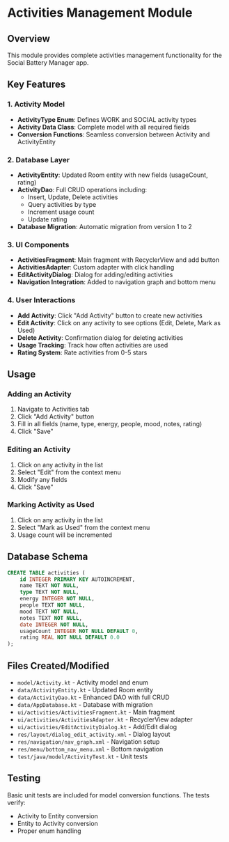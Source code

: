 # Activities Management Module

## Overview
This module provides complete activities management functionality for the Social Battery Manager app.

## Key Features

### 1. Activity Model
- **ActivityType Enum**: Defines WORK and SOCIAL activity types
- **Activity Data Class**: Complete model with all required fields
- **Conversion Functions**: Seamless conversion between Activity and ActivityEntity

### 2. Database Layer
- **ActivityEntity**: Updated Room entity with new fields (usageCount, rating)
- **ActivityDao**: Full CRUD operations including:
  - Insert, Update, Delete activities
  - Query activities by type
  - Increment usage count
  - Update rating
- **Database Migration**: Automatic migration from version 1 to 2

### 3. UI Components
- **ActivitiesFragment**: Main fragment with RecyclerView and add button
- **ActivitiesAdapter**: Custom adapter with click handling
- **EditActivityDialog**: Dialog for adding/editing activities
- **Navigation Integration**: Added to navigation graph and bottom menu

### 4. User Interactions
- **Add Activity**: Click "Add Activity" button to create new activities
- **Edit Activity**: Click on any activity to see options (Edit, Delete, Mark as Used)
- **Delete Activity**: Confirmation dialog for deleting activities
- **Usage Tracking**: Track how often activities are used
- **Rating System**: Rate activities from 0-5 stars

## Usage

### Adding an Activity
1. Navigate to Activities tab
2. Click "Add Activity" button
3. Fill in all fields (name, type, energy, people, mood, notes, rating)
4. Click "Save"

### Editing an Activity
1. Click on any activity in the list
2. Select "Edit" from the context menu
3. Modify any fields
4. Click "Save"

### Marking Activity as Used
1. Click on any activity in the list
2. Select "Mark as Used" from the context menu
3. Usage count will be incremented

## Database Schema
```sql
CREATE TABLE activities (
    id INTEGER PRIMARY KEY AUTOINCREMENT,
    name TEXT NOT NULL,
    type TEXT NOT NULL,
    energy INTEGER NOT NULL,
    people TEXT NOT NULL,
    mood TEXT NOT NULL,
    notes TEXT NOT NULL,
    date INTEGER NOT NULL,
    usageCount INTEGER NOT NULL DEFAULT 0,
    rating REAL NOT NULL DEFAULT 0.0
);
```

## Files Created/Modified
- `model/Activity.kt` - Activity model and enum
- `data/ActivityEntity.kt` - Updated Room entity
- `data/ActivityDao.kt` - Enhanced DAO with full CRUD
- `data/AppDatabase.kt` - Database with migration
- `ui/activities/ActivitiesFragment.kt` - Main fragment
- `ui/activities/ActivitiesAdapter.kt` - RecyclerView adapter
- `ui/activities/EditActivityDialog.kt` - Add/Edit dialog
- `res/layout/dialog_edit_activity.xml` - Dialog layout
- `res/navigation/nav_graph.xml` - Navigation setup
- `res/menu/bottom_nav_menu.xml` - Bottom navigation
- `test/java/model/ActivityTest.kt` - Unit tests

## Testing
Basic unit tests are included for model conversion functions. The tests verify:
- Activity to Entity conversion
- Entity to Activity conversion
- Proper enum handling